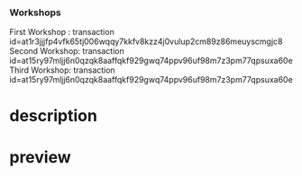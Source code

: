 ### Workshops
First Workshop : transaction id=at1r3jjjfp4vfk65tj006wqqy7kkfv8kzz4j0vulup2cm89z86meuyscmgjc8
Second Workshop: transaction id=at15ry97mljj6n0qzqk8aaffqkf929gwq74ppv96uf98m7z3pm77qpsuxa60e
Third Workshop: transaction id=at15ry97mljj6n0qzqk8aaffqkf929gwq74ppv96uf98m7z3pm77qpsuxa60e
# description 
# preview 
